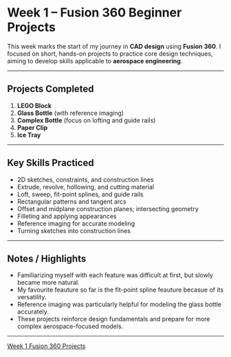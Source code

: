 # Week 1 – Fusion 360 Beginner Projects

This week marks the start of my journey in **CAD design** using **Fusion 360**. I focused on short, hands-on projects to practice core design techniques, aiming to develop skills applicable to **aerospace engineering**.

---

## Projects Completed

1. **LEGO Block**  
2. **Glass Bottle** (with reference imaging)  
3. **Complex Bottle** (focus on lofting and guide rails)  
4. **Paper Clip**  
5. **Ice Tray**

---

## Key Skills Practiced

- 2D sketches, constraints, and construction lines  
- Extrude, revolve, hollowing, and cutting material  
- Loft, sweep, fit-point splines, and guide rails  
- Rectangular patterns and tangent arcs  
- Offset and midplane construction planes; intersecting geometry  
- Filleting and applying appearances  
- Reference imaging for accurate modeling  
- Turning sketches into construction lines  

---

## Notes / Highlights

- Familiarizing myself with each feature was difficult at first, but slowly became more natural.
- My favourite feauture so far is the fit-point spline feauture becasue of its versatility. 
- Reference imaging was particularly helpful for modeling the glass bottle accurately.  
- These projects reinforce design fundamentals and prepare for more complex aerospace-focused models.

---

[Week 1 Fusion 360 Projects](/projects/fusion360/week1/allModelsWeek1.f3d)
